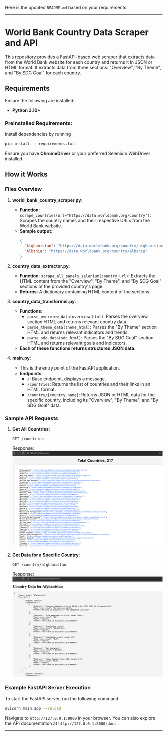 Here is the updated `README.md` based on your requirements:

---

# World Bank Country Data Scraper and API

This repository provides a FastAPI-based web scraper that extracts data from the World Bank website for each country and returns it in JSON or HTML format. It extracts data from three sections: "Overview", "By Theme", and "By SDG Goal" for each country.

## Requirements

Ensure the following are installed:

- **Python 3.10+**

### Preinstalled Requirements:

Install dependencies by running

  ```bash
  pip install -r requirements.txt
  ```


Ensure you have **ChromeDriver** or your preferred Selenium WebDriver installed.

## How it Works

### Files Overview

1. **world_bank_country_scraper.py**: 
   - **Function**: `scrape_countries(url="https://data.worldbank.org/country")`: Scrapes the country names and their respective URLs from the World Bank website.
   - **Sample output**:
     ```json
     {
       "Afghanistan": "https://data.worldbank.org/country/afghanistan",
       "Albania": "https://data.worldbank.org/country/albania"
     }
     ```

2. **country_data_extractor.py**:
   - **Function**: `scrape_all_panels_selenium(country_url)`: Extracts the HTML content from the "Overview", "By Theme", and "By SDG Goal" sections of the provided country's page.
   - **Returns**: A dictionary containing HTML content of the sections.
     

3. **country_data_transformer.py**:
   - **Functions**:
     - `parse_overview_data(overview_html)`: Parses the overview section HTML and returns relevant country data.
     - `parse_theme_data(theme_html)`: Parses the "By Theme" section HTML and returns relevant indicators and trends.
     - `parse_sdg_data(sdg_html)`: Parses the "By SDG Goal" section HTML and returns relevant goals and indicators.
   - **Each of these functions returns structured JSON data**.

4. **main.py**:
   - This is the entry point of the FastAPI application.
   - **Endpoints**:
     - `/`: Base endpoint, displays a message.
     - `/countries`: Returns the list of countries and their links in an HTML format.
     - `/country/{country_name}`: Returns JSON or HTML data for the specific country, including its "Overview", "By Theme", and "By SDG Goal" data.

### Sample API Requests

1. **Get All Countries**:
   ```
   GET /countries
   ```
   Response:
   ![](images/countries_response.png)

2. **Get Data for a Specific Country**:
   ```
   GET /country/afghanistan
   ```
   Response:
   ![](images/Country_data.png)
   

### Example FastAPI Server Execution

To start the FastAPI server, run the following command:
```bash
uvicorn main:app --reload
```

Navigate to `http://127.0.0.1:8000` in your browser. You can also explore the API documentation at `http://127.0.0.1:8000/docs`.

---
